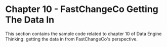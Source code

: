# Chapter 10 - FastChangeCo Getting The Data In

This section contains the sample code related to chapter 10 of Data Engine Thinking: getting the data in from FastChangeCo's perspective.
